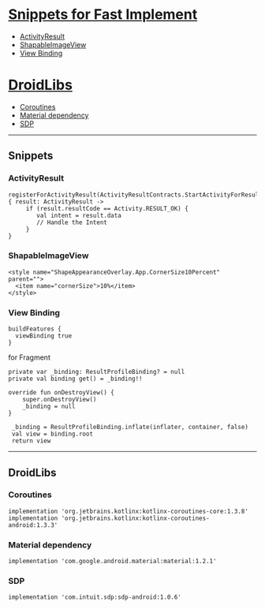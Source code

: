 # [Snippets for Fast Implement](#snippets)
- [ActivityResult](#activityresult)
- [ShapableImageView](#shapableimageview)
- [View Binding](#view-binding)


# [DroidLibs](#droidlibs)
- [Coroutines](#coroutines)
- [Material dependency](#material-dependency)
- [SDP](#sdp)

---------
## Snippets
### ActivityResult
```
registerForActivityResult(ActivityResultContracts.StartActivityForResult()) { result: ActivityResult ->
     if (result.resultCode == Activity.RESULT_OK) {
        val intent = result.data
        // Handle the Intent
     }
}
```

### ShapableImageView
```
<style name="ShapeAppearanceOverlay.App.CornerSize10Percent" parent="">
  <item name="cornerSize">10%</item>
</style>
```

### View Binding
```
buildFeatures {
  viewBinding true
}
```
for Fragment
```
private var _binding: ResultProfileBinding? = null
private val binding get() = _binding!!

override fun onDestroyView() {
    super.onDestroyView()
    _binding = null
}

 _binding = ResultProfileBinding.inflate(inflater, container, false)
 val view = binding.root
 return view
```



---------
## DroidLibs

### Coroutines
```
implementation 'org.jetbrains.kotlinx:kotlinx-coroutines-core:1.3.8'
implementation 'org.jetbrains.kotlinx:kotlinx-coroutines-android:1.3.3'
```

### Material dependency
```
implementation 'com.google.android.material:material:1.2.1'
```

### SDP
```
implementation 'com.intuit.sdp:sdp-android:1.0.6'
```

